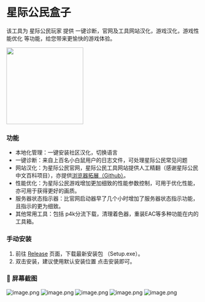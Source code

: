 # 星际公民盒子

该工具为 星际公民玩家 提供 一键诊断，官网及工具网站汉化，游戏汉化，游戏性能优化 等功能，给您带来更愉快的游戏体验。

<a href="https://apps.microsoft.com/detail/%E6%98%9F%E9%99%85%E5%85%AC%E6%B0%91%E7%9B%92%E5%AD%90MSE/9NF3SWFWNKL1?launch=true
	&mode=mini">
    	<img src="https://get.microsoft.com/images/zh-cn%20dark.svg" width="200"/>
        </a>

### 功能
- 本地化管理：一键安装社区汉化，切换语言
- 一键诊断：来自上百名小白鼠用户的日志文件，可处理星际公民常见问题
- 网站汉化：为星际公民官网，星际公民工具网站提供人工精翻（感谢星际公民中文百科项目），亦提供[浏览器拓展（Github）](https://github.com/xkeyC/StarCitizenBoxBrowserEx )。
- 性能优化：为星际公民游戏增加更加细致的性能参数控制，可用于优化性能，亦可用于获得更好的画质。
- 服务器状态指示器：比官网启动器早了几个小时增加了服务器状态指示功能，且指示的更为细致。
- 其他常用工具：包括 p4k分流下载，清理着色器，重装EAC等多种功能在内的工具箱。

### 手动安装

1. 前往 [Release](https://jihulab.com/StarCitizenCN_Community/StarCitizenDoctor/-/releases) 页面，下载最新安装包 （Setup.exe）。
2. 双击安装，建议使用默认安装位置 点击安装即可。

### 📸 屏幕截图
![image.png](https://s2.loli.net/2023/10/05/ng3ECSaQqs6LxHm.png)
![image.png](https://s2.loli.net/2023/10/05/kARF27iDs86f3Kn.png)
![image.png](https://s2.loli.net/2023/10/05/LwaiZflD1NFq8Xj.png)
![image.png](https://s2.loli.net/2023/10/05/eGl7ISPEVZM5Cvq.png)
![image.png](https://s2.loli.net/2023/10/05/XEHunP3yWDK7RT1.png)
